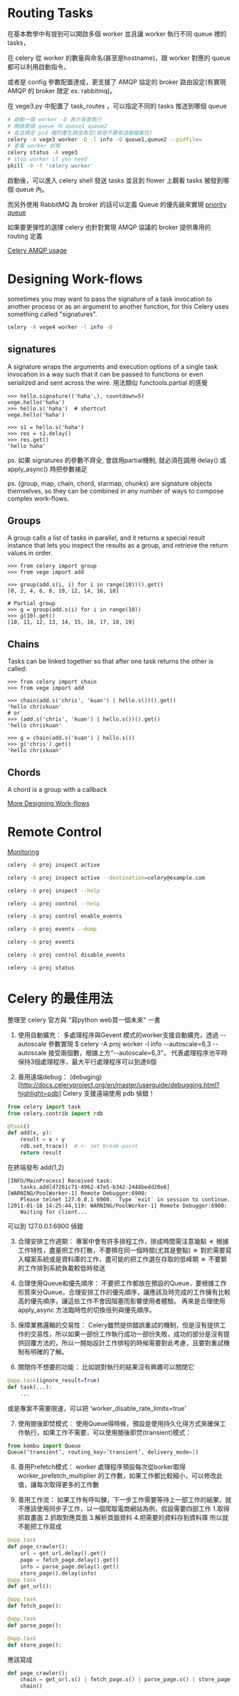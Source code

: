 # Routing Tasks

在基本教學中有提到可以開啟多個 worker 並且讓 worker 執行不同 queue 裡的 tasks，

在 celery 從 worker 的數量與命名(甚至是hostname)，跟 worker 對應的 queue 都可以利用啟動指令，

或者是 config 參數配置達成，更支援了 AMQP 協定的 broker 路由設定(有實現 AMQP 的 broker 限定 ex. rabbitmq)。

在 vege3.py 中配置了 task_routes ，可以指定不同的 tasks 推送到哪個 queue
```bash
# 啟動一個 worker -D 表示背景執行
# 開啟兩個 queue 叫 queue1 queue2
# 並且規定 pid 檔的產生路徑為空(就是不要有這個檔案拉)
celery -A vege3 worker -D -l info -Q queue1,queue2 --pidfile=
# 查看 worker 狀態
celery status -A vege3
# stop worker if you need
pkill -9 -f 'celery worker'
```
啟動後，可以進入 celery shell 發送 tasks 並且到 flower 上觀看 tasks 被發到哪個 queue 內。

而另外使用 RabbitMQ 為 broker 的話可以定義 Queue 的優先級來實現 [priority queue](http://docs.celeryproject.org/en/master/userguide/routing.html#special-routing-options)

如果要更彈性的選擇 celery 也針對實現 AMQP 協議的 broker 提供專用的 routing 定義

[Celery AMQP usage](http://docs.celeryproject.org/en/master/userguide/routing.html#amqp-primer)

# Designing Work-flows

sometimes you may want to pass the signature of a task invocation to another process 
or as an argument to another function, for this Celery uses something called "signatures".

```bash
celery -A vege4 worker -l info -B
```

## signatures
A signature wraps the arguments and execution options of a single task 
invocation in a way such that it can be passed to functions or even serialized and sent across the wire.
用法類似 functools.partial 的感覺

```
>>> hello.signature(('haha',), countdown=5)
vege.hello('haha')
>>> hello.s('haha')  # shortcut
vege.hello('haha')

>>> s1 = hello.s('haha')
>>> res = s1.delay()
>>> res.get()
'hello haha'
```
ps. 如果 signatures 的參數不齊全, 會啟用partial機制, 就必須在調用 delay() 或 apply_async() 時把參數補足

ps. (group, map, chain, chord, starmap, chunks) are signature objects themselves, 
so they can be combined in any number of ways to compose complex work-flows.

## Groups
A group calls a list of tasks in parallel, 
and it returns a special result instance that lets you inspect the results as a group, 
and retrieve the return values in order.

```
>>> from celery import group
>>> from vege import add

>>> group(add.s(i, i) for i in range(10))().get()
[0, 2, 4, 6, 8, 10, 12, 14, 16, 18]

# Partial group
>>> g = group(add.s(i) for i in range(10))
>>> g(10).get()
[10, 11, 12, 13, 14, 15, 16, 17, 18, 19]
```

## Chains
Tasks can be linked together so that after one task returns the other is called:

```
>>> from celery import chain
>>> from vege import add

>>> chain(add.s('chris', 'kuan') | hello.s())().get()
'hello chriskuan'
# or
>>> (add.s('chris', 'kuan') | hello.s())().get()
'hello chriskuan'

>>> g = chain(add.s('kuan') | hello.s())
>>> g('chris').get()
'hello chriskuan'
```

## Chords
A chord is a group with a callback

[More Designing Work-flows](http://docs.celeryproject.org/en/master/userguide/canvas.html)

# Remote Control

[Monitoring](http://docs.celeryproject.org/en/master/userguide/monitoring.html#guide-monitoring)

```bash
celery -A proj inspect active

celery -A proj inspect active --destination=celery@example.com

celery -A proj inspect --help

celery -A proj control --help

celery -A proj control enable_events

celery -A proj events --dump

celery -A proj events

celery -A proj control disable_events

celery -A proj status
```

# Celery 的最佳用法

整理至 celery 官方與 "寫python web買一個未來" 一書

1. 使用自動擴充：
多處理程序與Gevent 模式的worker支援自動擴充，透過 --autoscale 參數實現
$ celery -A proj worker -l info --autoscale=6,3
 --autoscale 接受兩個數，根據上方“--autoscale=6,3”， 代表處理程序池平時保持3個處理程序，最大平行處理程序可以到達6個


2. 善用遠端debug：
(debuging)[http://docs.celeryproject.org/en/master/userguide/debugging.html?highlight=pdb]
Celery 支援遠端使用 pdb 偵錯！
```python
from celery import task
from celery.contrib import rdb

@task()
def add(x, y):
    result = x + y
    rdb.set_trace()  # <- set break-point
    return result
```
在終端發布 add(1,2)
```
[INFO/MainProcess] Received task:
    tasks.add[d7261c71-4962-47e5-b342-2448bedd20e8]
[WARNING/PoolWorker-1] Remote Debugger:6900:
    Please telnet 127.0.0.1 6900.  Type `exit` in session to continue.
[2011-01-18 14:25:44,119: WARNING/PoolWorker-1] Remote Debugger:6900:
    Waiting for client...
```
可以到 127.0.0.1:6900 偵錯


3. 合理安排工作週期：
專案中會有許多排程工作，排成時間需注意幾點
＊ 根據工作特性，盡量把工作打散，不要擠在同一個時間(尤其是整點)
＊ 對於需要寫入檔案系統或是資料庫的工作，盡可能的把工作選在存取的低峰期
＊ 不要緊的工作排到系統負載較低時發送


4. 合理使用Queue和優先順序：
不要把工作都放在預設的Queue，要根據工作形質來分Queue，合理安排工作的優先順序，讓應該及時完成的工作擁有比較高的優先順序，讓這些工作不會因阻塞而影響使用者體驗。
再來是合理使用 apply_async 方法臨時性的切換徂列與優先順序。


5. 保障業務邏輯的交易性：
Celery雖然提供錯誤重試的機制，但是沒有提供工作的交易性，所以如果一部份工作執行成功一部份失敗，成功的部分是沒有提供回覆方法的，所以一開始設計工作排程的時候需要對此考慮，且要對重試機制有明確的了解。


6. 關閉你不想要的功能：
比如說對執行的結果沒有興趣可以關閉它
```python
@app.task(ignore_result=True)
def task(...):
    ...
```
或是專案不需要限速，可以把 ‘worker_disable_rate_limits=true’


7. 使用閱後即焚模式：
使用Queue得時候，預設是使用持久化得方式來確保工作執行，如果工作不需要，可以使用閱後即焚(transient)模式：
```python
from kombu import Queue
Queue(‘transient’, routing_key=’transient’, delivery_mode=1)
```


8. 善用Prefetch模式：
worker 處理程序預設每次從borker取得 worker_prefetch_multiplier 的工作數，如果工作都比較細小，可以修改此值，讓每次取得更多的工作數


9. 善用工作流：
如果工作有呼叫鍊，下一步工作需要等待上一部工作的結果，就不應該使用同步子工作，以一個爬取電商網站為例，假設需要四部工作
1.取得抓取畫面
2.抓取對應頁面
3.解析頁面資料
4.把需要的資料存到資料庫
所以就不能把工作寫成
```python
@app.task
def page_crawler():
    url = get_url.delay().get()
    page = fetch_page.delay().get()
    info = parse_page.delay().get()
    store_page().delay(info)
@app.task
def get_url():

@app.task
def fetch_page():

@app.task
def parse_page():

@app.task
def store_page():

```
應該寫成
```python
def page_crawler():
    chain = get_url.s() | fetch_page.s() | parse_page.s() | store_page.s()
    chain()
```



